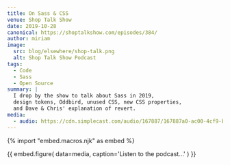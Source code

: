 ```yaml
---
title: On Sass & CSS
venue: Shop Talk Show
date: 2019-10-28
canonical: https://shoptalkshow.com/episodes/384/
author: miriam
image:
  src: blog/elsewhere/shop-talk.png
  alt: Shop Talk Show Podcast
tags:
  - Code
  - Sass
  - Open Source
summary: |
  I drop by the show to talk about Sass in 2019,
  design tokens, Oddbird, unused CSS, new CSS properties,
  and Dave & Chris' explanation of revert.
media:
  - audio: https://cdn.simplecast.com/audio/167887/167887a0-ac00-4cf9-bc69-b5ca845997db/7f8ede83-f450-417c-9a00-2590ab39d636/shoptalkshow-384_tc.mp3
---
```


{% import "embed.macros.njk" as embed %}

{{ embed.figure(
  data=media,
  caption='Listen to the podcast…'
) }}
